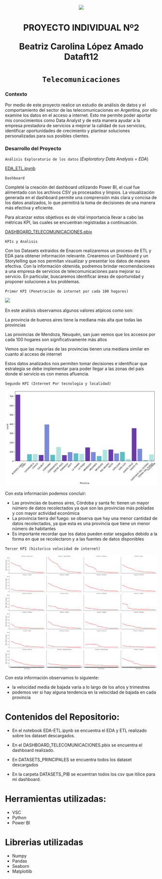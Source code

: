 <p align='center'>
<img src ="https://d31uz8lwfmyn8g.cloudfront.net/Assets/logo-henry-white-lg.png">
<p>

<h1 align='center'>
 <b>PROYECTO INDIVIDUAL Nº2</b>

 Beatriz Carolina López Amado Dataft12</h1>
</h1>
 
# <h1 align="center">**`Telecomunicaciones`**</h1>


### **Contexto**

Por medio de este proyecto realice un estudio de análisis de datos y el comportamiento del sector de las telecomunicaciones en Argentina, por ello examine los datos en el acceso a internet.
Esto me permite poder aportar mis conocimientos como Data Analyst y de esta manera ayudar a la empresa prestadora de servicios a mejorar la calidad de sus servicios, identificar oportunidades de crecimiento y plantear soluciones personalizadas para sus posibles clientes.



### **Desarrollo del Proyecto**

`Análisis Exploratorio de los datos` (_Exploratory Data Analysis = EDA_)



[EDA_ETL.ipynb](https://github.com/bety2022/PI2_TELECOMUNICACIONES_DTS12/blob/master/EDA_ETL.ipynb)

`Dashboard`

Completé la creación del dashboard utilizando Power BI, el cual fue alimentado con los archivos CSV ya procesados y limpios. La visualización generada en el dashboard permite una comprensión más clara y concisa de los datos analizados, lo que permitirá la toma de decisiones de una manera más efectiva y eficiente.

Para alcanzar estos objetivos es de vital importancia llevar a cabo las métricas KPI, las cuales se encuentran registradas a continuación.

[DASHBOARD_TELECOMUNICACIONES.pbix](https://github.com/bety2022/PI2_TELECOMUNICACIONES_DTS12/blob/master/DASHBOARD_TELECOMUNICACIONES.pbix)

`KPIs y Analisis`

Con los Datasets extraidos de Enacom realizaremos un proceso de ETL  y EDA para obtener información relevante. Crearemos un Dashboard y un Storytelling que nos permitan visualizar y presentar los datos de manera efectiva. Con la información obtenida, podremos brindar recomendaciones a una empresa de servicios de telecomunicaciones para mejorar su servicio. En particular, buscaremos identificar áreas de oportunidad y proponer soluciones a los problemas.



 `Primer KPI (Penetración de internet por cada 100 hogares)`

<img src = "SRC/1. KPI Penetración de internet por cada 100 hogares.png">

En este análisis observamos algunos valores atípicos como son:

 La provincia de buenos aires tiene la mediana más alta que todas las provincias
 
 Las provincias de Mendoza, Neuquén, san juan vemos que los accesos por cada 100 hogares son significativamente más altos
 
 Vemos que las mayorías de las provincias tienen una mediana similar en cuanto al acceso de internet
 
 Estos datos analizados nos permiten tomar decisiones e identificar que estrategia se debe implementar para poder llegar a las zonas del país donde el servicio es con menos 
 afluencia.



 `Segundo KPI (Internet Por tecnologia y localidad)`

<img src = "SRC/2. KPI Internet por tecnologia y localidad.png">

Con esta información podemos concluir:
- Las provincias de buenos aires, Córdoba y santa fe: tienen un mayor número de datos recolectados ya que son las provincias más pobladas y con mayor actividad económica
- La provincia tierra del fuego: se observa que hay una menor cantidad de datos recolectados, ya que esta es una provincia que tiene un menor número de habitantes
- Es importante recordar que los datos pueden estar sesgados debido a la forma en que se recolectaron y a las fuentes de datos disponibles



`Tercer KPI (historico velocidad de internet)`

<img src = "SRC/3. KPI Historico velocidad de internet.png">

Con esta información observamos lo siguiente:
- la velocidad media de bajada varia a lo largo de los años y trimestres
- podemos ver si hay alguna tendencia en la velocidad de bajada en cada provincia 


# Contenidos del Repositorio:

- En el notebook EDA-ETL.ipynb se encuentra el EDA y ETL realizado sobre los dataset descargados.

- En el DASHBOARD_TELECOMUNICACIONES.pbix se encuentra el dashboard realizado.

- En DATASETS_PRINCIPALES se encuentra todos los dataset descargados

- En la carpeta DATASETS_PIB se ecuentran todos los csv que itilice para mi dashboard.

 
# Herramientas utilizadas: 
 
- VSC 
- Python 
- Power BI 

 
# Librerias utilizadas 

- Numpy
- Pandas 
- Seaborn  
- Matplotlib
